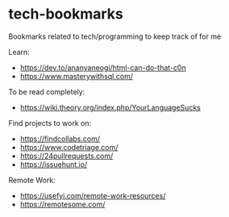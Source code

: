# tech-bookmarks
Bookmarks related to tech/programming to keep track of for me

Learn:
  - https://dev.to/ananyaneogi/html-can-do-that-c0n
  - https://www.masterywithsql.com/
  
To be read completely:
  - https://wiki.theory.org/index.php/YourLanguageSucks
  
Find projects to work on:
  - https://findcollabs.com/
  - https://www.codetriage.com/
  - https://24pullrequests.com/
  - https://issuehunt.io/
  
Remote Work:
  - https://usefyi.com/remote-work-resources/
  - https://remotesome.com/
